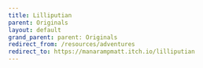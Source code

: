 ```yaml
---
title: Lilliputian
parent: Originals
layout: default
grand_parent: parent: Originals
redirect_from: /resources/adventures
redirect_to: https://manarampmatt.itch.io/lilliputian
---
```

